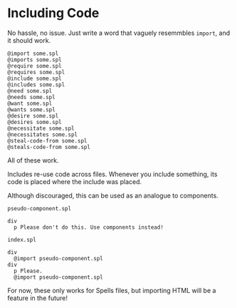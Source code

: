 
# Including Code

No hassle, no issue. Just write a word that vaguely resemmbles `import`, and it
should work.

```pug
@import some.spl
@imports some.spl
@require some.spl
@requires some.spl
@include some.spl
@includes some.spl
@need some.spl
@needs some.spl
@want some.spl
@wants some.spl
@desire some.spl
@desires some.spl
@necessitate some.spl
@necessitates some.spl
@steal-code-from some.spl
@steals-code-from some.spl
```

All of these work.

Includes re-use code across files. Whenever you include something, its code is
placed where the include was placed.

Although discouraged, this can be used as an analogue to components.

`pseudo-component.spl`
```pug
div
  p Please don't do this. Use components instead!
```
`index.spl`
```pug
div
  @import pseudo-component.spl
div
  p Please.
  @import pseudo-component.spl
```

For now, these only works for Spells files, but importing HTML will be a feature
in the future!

